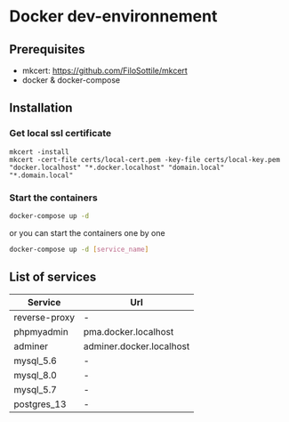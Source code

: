 # Docker dev-environnement

## Prerequisites
- mkcert: https://github.com/FiloSottile/mkcert
- docker & docker-compose

## Installation
### Get local ssl certificate
```
mkcert -install
mkcert -cert-file certs/local-cert.pem -key-file certs/local-key.pem "docker.localhost" "*.docker.localhost" "domain.local" "*.domain.local"

```

### Start the containers
```bash
docker-compose up -d
```
or you can start the containers one by one
```bash
docker-compose up -d [service_name]
```

## List of services

| Service     | Url                    |
|-------------|------------------------|
|reverse-proxy|-                       |
|phpmyadmin   |pma.docker.localhost    |
|adminer      |adminer.docker.localhost|
|mysql_5.6    |-                       |
|mysql_8.0    |-                       |
|mysql_5.7    |-                       |
|postgres_13  |-                       |